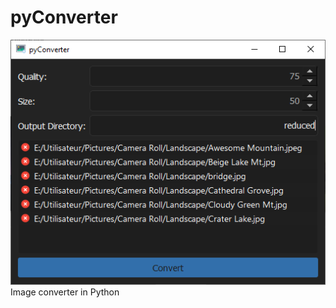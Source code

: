 # pyConverter

![pyConverter UI](https://github.com/quentinguittard/pyConverter/blob/master/target/pyConverter/images/pyconverter.PNG)
Image converter in Python
